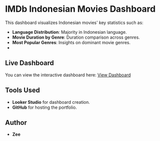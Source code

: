 # IMDb Indonesian Movies Dashboard
This dashboard visualizes Indonesian movies' key statistics such as:
- **Language Distribution**: Majority in Indonesian language.
- **Movie Duration by Genre**: Duration comparison across genres.
- **Most Popular Genres**: Insights on dominant movie genres.
- 
## Live Dashboard
You can view the interactive dashboard here:
[View Dashboard](https://lookerstudio.google.com/reporting/b42cd6df-b3ee-4b00-a25c-98af54b479d6)

## Tools Used
- **Looker Studio** for dashboard creation.
- **GitHub** for hosting the portfolio.

## Author
- **Zee**  
